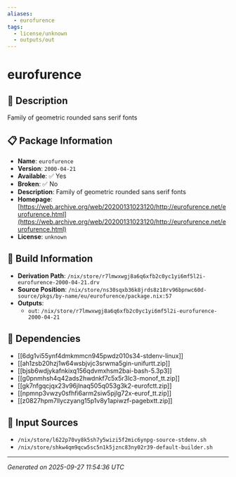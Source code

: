 ```yaml
---
aliases:
  - eurofurence
tags:
  - license/unknown
  - outputs/out
---
```


# eurofurence

## 📝 Description

Family of geometric rounded sans serif fonts

## 📋 Package Information

- **Name**: `eurofurence`
- **Version**: `2000-04-21`
- **Available**: ✅ Yes
- **Broken**: ✅ No
- **Description**: Family of geometric rounded sans serif fonts
- **Homepage**: [https://web.archive.org/web/20200131023120/http://eurofurence.net/eurofurence.html](https://web.archive.org/web/20200131023120/http://eurofurence.net/eurofurence.html)
- **License**: `unknown`

## 🔧 Build Information

- **Derivation Path**: `/nix/store/r7lmwxwgj8a6q6xfb2c0yc1yi6mf5l2i-eurofurence-2000-04-21.drv`
- **Source Position**: `/nix/store/ns30sqxb36k8jrds8z18rv96bpnwc60d-source/pkgs/by-name/eu/eurofurence/package.nix:57`
- **Outputs**:
  - `out`:  `/nix/store/r7lmwxwgj8a6q6xfb2c0yc1yi6mf5l2i-eurofurence-2000-04-21`

## 🔗 Dependencies

- [[6dg1vi55ynf4dmkmmcn945pwdz010s34-stdenv-linux]]
- [[ah1zsb20hzj1w64wsbjvjc3srwma5gin-unifurtt.zip]]
- [[bjsb6wdjykafnkixq156qdvmxhsm2bai-bash-5.3p3]]
- [[g0pnmhsh4q42ads2hwdnkf7c5x5r3lc3-monof_tt.zip]]
- [[gk7nfgqcjqx23v96jlnaq505q053g3k2-eurofctt.zip]]
- [[npmnp3vwzy0sfhfi6arm2siw5pjlg72x-eurof_tt.zip]]
- [[z0827hpm7llyczyang15p1v8y1apiwzf-pagebxtt.zip]]

## 📁 Input Sources

- `/nix/store/l622p70vy8k5sh7y5wizi5f2mic6ynpg-source-stdenv.sh`
- `/nix/store/shkw4qm9qcw5sc5n1k5jznc83ny02r39-default-builder.sh`

---
*Generated on 2025-09-27 11:54:36 UTC*

